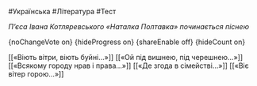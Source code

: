 #Українська #Література #Тест

*П’єса Івана Котляревського «Наталка Полтавка» починається піснею*

{noChangeVote on}
{hideProgress on}
{shareEnable off}
{hideCount on}

[[«Віють вітри, віють буйні…»]]
[[«Ой під вишнею, під черешнею…»]]
[[«Всякому городу нрав і права…»]]
[[«Де згода в сімействі…»]]
[[«Віє вітер горою…»]]
